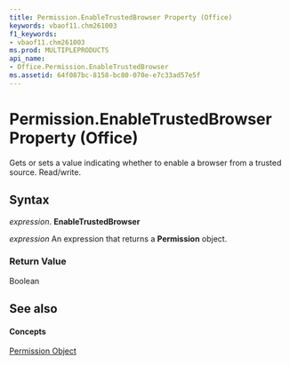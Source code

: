 ```yaml
---
title: Permission.EnableTrustedBrowser Property (Office)
keywords: vbaof11.chm261003
f1_keywords:
- vbaof11.chm261003
ms.prod: MULTIPLEPRODUCTS
api_name:
- Office.Permission.EnableTrustedBrowser
ms.assetid: 64f087bc-8158-bc80-070e-e7c33ad57e5f
---
```



# Permission.EnableTrustedBrowser Property (Office)

Gets or sets a value indicating whether to enable a browser from a trusted source. Read/write.


## Syntax

 _expression_. **EnableTrustedBrowser**

 _expression_ An expression that returns a **Permission** object.


### Return Value

Boolean


## See also


#### Concepts


[Permission Object](permission-object-office.md)

